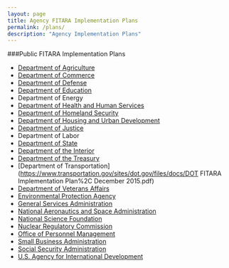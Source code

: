 ```yaml
---
layout: page
title: Agency FITARA Implementation Plans
permalink: /plans/
description: "Agency Implementation Plans"
---
```


###Public FITARA Implementation Plans

* [Department of Agriculture](http://www.usda.gov/documents/federal-info-tech-acquisition-reform-act.pdf)	 	 	 	 	 	 	 
* [Department of Commerce](https://www.commerce.gov/sites/commerce.gov/files/fitara_doc_baseline_self_assessment_and_plan.docx)	 	 	 	
* [Department of Defense](http://www.doncio.navy.mil/Download.aspx?AttachID=7300)	 	 	 	 	 	 	 
* [Department of Education](http://www2.ed.gov/about/reports/annual/ocio/fitara-implementation-plan.doc)	 	 	 	 	 	 
* Department of Energy	 	 	 	 	 	 	 
* [Department of Health and Human Services](http://www.hhs.gov/sites/default/files/hhs-fitara-implementation-plan.pdf)	 	 	 	 	 	 	 
* [Department of Homeland Security](https://www.dhs.gov/sites/default/files/publications/digital-strategy/DHS-Common-Baseline-Self-Assessment-and-Plan-v1.0-FINAL-public.pdf)	 	 	 	 	 	 	 
* [Department of Housing and Urban Development](http://portal.hud.gov/hudportal/documents/huddoc?id=fitara-aa-plan-01-15-2016.pdf)	  
* [Department of Justice](https://www.justice.gov/open/file/823436/download)	 	 	 	 	 	 	 
* Department of Labor	 	 	 	 	 	 	 
* [Department of State](http://www.state.gov/documents/organization/254994.pdf)	 	 	 	 	 	 	 
* [Department of the Interior](https://www.doi.gov/sites/doi.gov/files/uploads/Interior_FITARA_Implementation_Plan_Approved.pdf)	 	 	
* [Department of the Treasury](https://www.treasury.gov/resource-center/data-chart-center/digitalstrategy/Documents/TREASURY_FITARA_COMMON_BASELINE_IMPLEMENTATION_PLAN_MARCH2016.pdf)	 	 	 	 	 	 	 
* [Department of Transportation](https://www.transportation.gov/sites/dot.gov/files/docs/DOT FITARA Implementation Plan%2C December 2015.pdf)	 	 	 	 	 	 	 
* [Department of Veterans Affairs](http://va.gov/digitalstrategy/docs/Attachment-5-FITARA-Common-Baseline-Implementation-Plan-and-SA_V4.docx)	 	 	 	 	 	 	 
* [Environmental Protection Agency](https://www.epa.gov/sites/production/files/2016-01/documents/epa_fitara_implementation_plan.pdf)	
* [General Services Administration](https://inventory.data.gov/dataset/64c56cec-4b8f-44c7-ba69-090517f9f32e/resource/87e53999-aff1-4560-8bf0-42d9dc8e4a69/download/2015gsafitaraimplementationandcioassignmentplan.pdf)	 	 	 	 	 	 	 
* [National Aeronautics and Space Administration](https://data.nasa.gov/docs/datasets/NASA_FITARA_Implementation_Plan-NOV_2015.docx)
* [National Science Foundation](http://www.nsf.gov/digitalstrategy/FITARAimplementationplan.pdf)	 	 	 	 	 	 	 
* [Nuclear Regulatory Commission](http://pbadupws.nrc.gov/docs/ML1530/ML15300A141.pdf)	 	 	 	 	 	 	 
* [Office of Personnel Management](https://www.opm.gov/about-us/open-government/digital-government-strategy/fitara/opm-fitara-common-baseline-implementation-plan.pdf)	 	 	 	 	 	 	
* [Small Business Administration](https://www.sba.gov/sites/default/files/sba-fitara-implementation-plan.pdf)	 	 	 	 	 	 	 
* [Social Security Administration](https://www.ssa.gov/digitalstrategy/SSA%20FITARA%20Common%20Baseline%20Implementation%20Plan.pdf)	
* [U.S. Agency for International Development](https://www.usaid.gov/sites/default/files/documents/1868/FITARAImplementationPlan.pdf)
